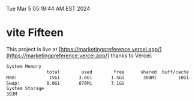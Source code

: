 Tue Mar  5 05:19:44 AM EST 2024

# vite Fifteen


This project is live at [https://marketingpreference.vercel.app/](https://marketingpreference.vercel.app/) thanks to Vercel.

```bash
System Memory
               total        used        free      shared  buff/cache   available
Mem:            15Gi       3.6Gi       1.5Gi       304Mi        10Gi        11Gi
Swap:          8.0Gi       870Mi       7.1Gi
System Storage
393M	.
